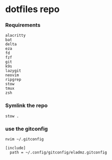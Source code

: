 # dotfiles repo

### Requirements

```
alacritty
bat
delta
eza
fd
fzf
git
k9s
lazygit
neovim
ripgrep
stow
tmux
zsh
```

### Symlink the repo

```
stow .
```

### use the gitconfig

```
nvim ~/.gitconfig

[include]
  path = ~/.config/gitconfig/eladmz.gitconfig
```
